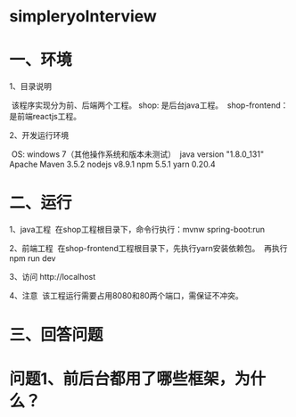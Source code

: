 # simpleryoInterview

# 一、环境
1、目录说明

  该程序实现分为前、后端两个工程。
  shop: 是后台java工程。
  shop-frontend：是前端reactjs工程。
  
2、开发运行环境

  OS: windows 7（其他操作系统和版本未测试）
  java version "1.8.0_131"
  Apache Maven 3.5.2
  nodejs v8.9.1
  npm 5.5.1
  yarn 0.20.4
  
# 二、运行
1、java工程
  在shop工程根目录下，命令行执行：mvnw spring-boot:run

2、前端工程
  在shop-frontend工程根目录下，先执行yarn安装依赖包。
  再执行npm run dev

3、访问
  http://localhost

4、注意
  该工程运行需要占用8080和80两个端口，需保证不冲突。

# 三、回答问题
#  问题1、前后台都用了哪些框架，为什么？

